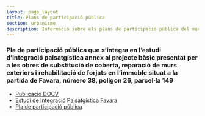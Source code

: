 ```yaml
---
layout: page_layout
title: Plans de participació pública
section: urbanisme
description: Informació sobre els plans de participació pública del municipi de Pego.
---
```


<div class="ppp" markdown="1">

###  Pla de participació pública que s’integra en l’estudi d’integració paisatgística annex al projecte bàsic presentat per a les obres de substitució de coberta, reparació de murs exteriors i rehabilitació de forjats en l’immoble situat a la partida de Favara, número 38, polígon 26, parcel·la 149

* [Publicació DOCV](http://www.docv.gva.es/datos/2014/09/01/pdf/2014_7892.pdf)
* [Estudi de Integració Paisatgística Favara](/pdf/urbanisme/participacio-publica/2014-09-01/estudio-de-integracion-paisajistica-favara.pdf)
* [Pla de participació pública](/pdf/urbanisme/participacio-publica/2014-09-01/plan-de-participacion-publica-jose-morera.pdf)

</div>

<!--<div class="ppp" markdown="1">
### Pla de Participació Pública de l’estudi d’integració paisatgística per a la legalització d’habitatge Castelló, polígon 10, parcel·la 212

* [Publicació DOCV](/pdf/Urbanisme/PartPublica/09-20-2011-IntPais/DOCV%2020-09-2011.pdf)
* [Integracio Paisatgística Cantera](/pdf/Urbanisme/PartPublica/09-20-2011-IntPais/IntegracionPaisajisticaCantera.pdf)
* [Participació pública Cantera](/pdf/urbanisme/PartPublica/09-20-2011-IntPais/ParticipacioPublicaCANTERA.pdf)
</div>-->

